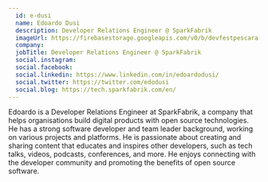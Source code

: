 ```yaml
---
  id: e-dusi
  name: Edoardo Dusi
  description: Developer Relations Engineer @ SparkFabrik
  imageUrl: https://firebasestorage.googleapis.com/v0/b/devfestpescara-2023.appspot.com/o/speakers%2Fe-dusi.jpg?alt=media&token=13dfaf5c-7a55-4d83-b069-bd89b366d905
  company: 
  jobTitle: Developer Relations Engineer @ SparkFabrik
  social.instagram: 
  social.facebook: 
  social.linkedin: https://www.linkedin.com/in/edoardodusi/
  social.twitter: https://twitter.com/edodusi
  social.blog: https://tech.sparkfabrik.com/en/
---
```


Edoardo is a Developer Relations Engineer at SparkFabrik, a company that helps organisations build digital products with open source technologies. He has a strong software developer and team leader background, working on various projects and platforms. He is passionate about creating and sharing content that educates and inspires other developers, such as tech talks, videos, podcasts, conferences, and more. He enjoys connecting with the developer community and promoting the benefits of open source software.
